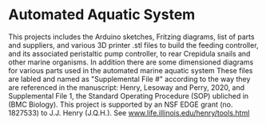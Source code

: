 # Automated Aquatic System
This projects includes the Arduino sketches, Fritzing diagrams, list of parts and suppliers, and various 3D printer .stl files
to build the feeding controller, and its associated peristaltic pump controller, to rear Crepidula snails and other marine
organisms. In addition there are some dimensioned diagrams for various parts used in the automated marine aquatic system
These files are labled and named as "Supplemental File #" according to the way they are referenced in the manuscript: Henry,
Lesoway and Perry, 2020, and Supplemental File 1, the Standard Operating Procedure (SOP) ubliched in (BMC Biology). This
project is supported by an NSF EDGE grant (no. 1827533) to J.J. Henry (J.Q.H.). See www.life.illinois.edu/henry/tools.html
